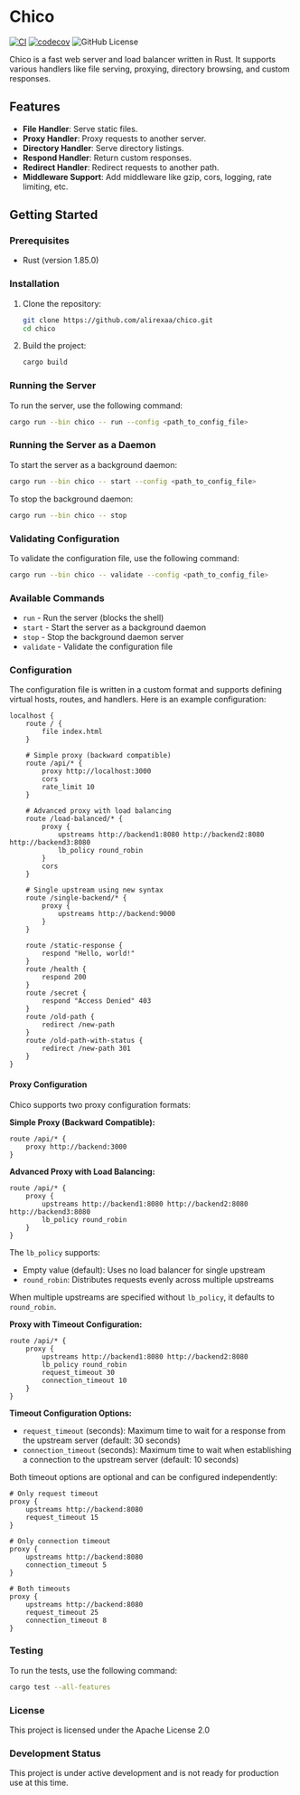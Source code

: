 # Chico

[![CI](https://github.com/Alirexaa/chico/actions/workflows/ci.yaml/badge.svg)](https://github.com/Alirexaa/chico/actions/workflows/ci.yaml) 
[![codecov](https://codecov.io/github/Alirexaa/chico/graph/badge.svg?token=HLA0G8M60V)](https://codecov.io/github/Alirexaa/chico)
![GitHub License](https://img.shields.io/github/license/alirexaa/chico?color=blue)


Chico is a fast web server and load balancer written in Rust. It supports various handlers like file serving, proxying, directory browsing, and custom responses.

## Features

- **File Handler**: Serve static files.
- **Proxy Handler**: Proxy requests to another server.
- **Directory Handler**: Serve directory listings.
- **Respond Handler**: Return custom responses.
- **Redirect Handler**: Redirect requests to another path.
- **Middleware Support**: Add middleware like gzip, cors, logging, rate limiting, etc.

## Getting Started

### Prerequisites

- Rust (version 1.85.0)

### Installation

1. Clone the repository:
    ```sh
    git clone https://github.com/alirexaa/chico.git
    cd chico
    ```

2. Build the project:
    ```sh
    cargo build
    ```

### Running the Server

To run the server, use the following command:
```sh
cargo run --bin chico -- run --config <path_to_config_file>
```

### Running the Server as a Daemon

To start the server as a background daemon:
```sh
cargo run --bin chico -- start --config <path_to_config_file>
```

To stop the background daemon:
```sh
cargo run --bin chico -- stop
```

### Validating Configuration

To validate the configuration file, use the following command:

```sh
cargo run --bin chico -- validate --config <path_to_config_file>
```

### Available Commands

- `run` - Run the server (blocks the shell)
- `start` - Start the server as a background daemon
- `stop` - Stop the background daemon server
- `validate` - Validate the configuration file

### Configuration

The configuration file is written in a custom format and supports defining virtual hosts, routes, and handlers. Here is an example configuration:


```
localhost {
    route / {
        file index.html
    }
    
    # Simple proxy (backward compatible)
    route /api/* {
        proxy http://localhost:3000
        cors
        rate_limit 10
    }
    
    # Advanced proxy with load balancing
    route /load-balanced/* {
        proxy {
            upstreams http://backend1:8080 http://backend2:8080 http://backend3:8080
            lb_policy round_robin
        }
        cors
    }
    
    # Single upstream using new syntax
    route /single-backend/* {
        proxy {
            upstreams http://backend:9000
        }
    }
    
    route /static-response {
        respond "Hello, world!"
    }
    route /health {
        respond 200
    }
    route /secret {
        respond "Access Denied" 403
    }
    route /old-path {
        redirect /new-path
    }
    route /old-path-with-status {
        redirect /new-path 301
    }
}
```

#### Proxy Configuration

Chico supports two proxy configuration formats:

**Simple Proxy (Backward Compatible):**
```
route /api/* {
    proxy http://backend:3000
}
```

**Advanced Proxy with Load Balancing:**
```
route /api/* {
    proxy {
        upstreams http://backend1:8080 http://backend2:8080 http://backend3:8080
        lb_policy round_robin
    }
}
```

The `lb_policy` supports:
- Empty value (default): Uses no load balancer for single upstream
- `round_robin`: Distributes requests evenly across multiple upstreams

When multiple upstreams are specified without `lb_policy`, it defaults to `round_robin`.

**Proxy with Timeout Configuration:**
```
route /api/* {
    proxy {
        upstreams http://backend1:8080 http://backend2:8080
        lb_policy round_robin
        request_timeout 30
        connection_timeout 10
    }
}
```

**Timeout Configuration Options:**
- `request_timeout` (seconds): Maximum time to wait for a response from the upstream server (default: 30 seconds)
- `connection_timeout` (seconds): Maximum time to wait when establishing a connection to the upstream server (default: 10 seconds)

Both timeout options are optional and can be configured independently:
```
# Only request timeout
proxy {
    upstreams http://backend:8080
    request_timeout 15
}

# Only connection timeout  
proxy {
    upstreams http://backend:8080
    connection_timeout 5
}

# Both timeouts
proxy {
    upstreams http://backend:8080
    request_timeout 25
    connection_timeout 8
}
```

### Testing

To run the tests, use the following command:

```sh
cargo test --all-features
```

### License

This project is licensed under the Apache License 2.0

### Development Status

This project is under active development and is not ready for production use at this time.
